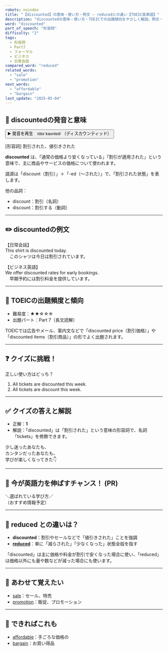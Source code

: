 ```yaml
---
robots: noindex
title: "【discounted】の意味・使い方・例文 ― reducedとの違い【TOEIC英単語】"
description: "discountedの意味・使い方・TOEICでの出題傾向をやさしく解説。例文・クイズ付きでreducedとの違いもわかりやすく学べます。"
word: "discounted"
part_of_speech: "形容詞"
difficulty: "2"
tags:
  - 形容詞
  - Part7
  - フォーマル
  - ビジネス
  - 日常会話
compared_word: "reduced"
related_words:
  - "sale"
  - "promotion"
next_words:
  - "affordable"
  - "bargain"
last_update: "2025-05-04"
---
```


## 🔰 discountedの発音と意味

<button class="play-audio" onclick="playTTS('discounted')">
  <span class="play-audio-main">
    ▶️ 発音を再生　/dɪsˈkaʊntɪd/
  </span>
  <span class="play-audio-sub">
    （ディスカウンティッド）
  </span>
</button>

[形容詞] 割引された、値引きされた

**discounted** は、「通常の価格より安くなっている」「割引が適用された」という意味で、主に商品やサービスの価格について使われます。

語源は「discount（割引）」＋「-ed（～された）」で、「割引された状態」を表します。

他の品詞：  
- discount：割引（名詞）
- discount：割引する（動詞）

---

## ✏️ discountedの例文

【日常会話】  
This shirt is discounted today.  
　このシャツは今日は割引されています。

【ビジネス英語】  
We offer discounted rates for early bookings.  
　早期予約には割引料金を提供しています。

---

## 🎯 TOEICの出題頻度と傾向

- 難易度：★★☆☆☆
- 出題パート：Part 7（長文読解）

TOEICでは広告やメール、案内文などで「discounted price（割引価格）」や「discounted items（割引商品）」の形でよく出題されます。

---

## ❓ クイズに挑戦！

正しい使い方はどっち？

1. All tickets are discounted this week.  
2. All tickets are discount this week.

---

## ✅ クイズの答えと解説

- 正解：**1**
- 解説：「discounted」は「割引された」という意味の形容詞で、名詞「tickets」を修飾できます。

少し迷ったあなたも、  
カンタンだったあなたも、  
学びが楽しくなってきた👇️

---

## 🚀 今が英語力を伸ばすチャンス！ (PR)

<div class="info-center">
＼選ばれている学び方／<br>  
（おすすめ情報予定）
</div>

---

## 🤔  reduced との違いは？

- **discounted**：割引やセールなどで「値引きされた」ことを強調
- **[reduced](/reduced)**：単に「減らされた」「少なくなった」状態全般を指す

「discounted」は主に価格や料金が割引で安くなった場合に使い、「reduced」は価格以外にも量や数などが減った場合にも使います。

---

## 🧩 あわせて覚えたい

- [sale](/sale)：セール、特売
- [promotion](/promotion)：販促、プロモーション

---

## 📖 できればこれも

- [affordable](/affordable)：手ごろな価格の
- [bargain](/bargain)：お買い得品

<!-- cvid: aid43_bid31 -->
